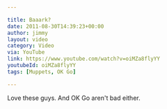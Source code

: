 ```yaml
---

title: Baaark?
date: 2011-08-30T14:39:23+00:00
author: jimmy
layout: video    
category: Video
via: YouTube
link: https://www.youtube.com/watch?v=oiMZa8flyYY
youtubeId: oiMZa8flyYY
tags: [Muppets, OK Go]

---
```


Love these guys.  And OK Go aren't bad either.
